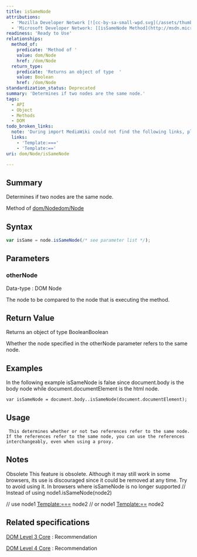 ```yaml
---
title: isSameNode
attributions:
  - 'Mozilla Developer Network [![cc-by-sa-small-wpd.svg](/assets/thumb/8/8c/cc-by-sa-small-wpd.svg/120px-cc-by-sa-small-wpd.svg.png)](http://creativecommons.org/licenses/by-sa/3.0/us/): [[Node.isSameNode](https://developer.mozilla.org/en-US/docs/Web/API/Node.isSameNode) Article]'
  - 'Microsoft Developer Network: [[isSameNode Method](http://msdn.microsoft.com/en-us/library/ie/ff975129(v=vs.85).aspx) Article]'
readiness: 'Ready to Use'
relationships:
  method_of:
    predicate: 'Method of '
    value: dom/Node
    href: /dom/Node
  return_type:
    predicate: 'Returns an object of type  '
    value: Boolean
    href: /dom/Node
standardization_status: Deprecated
summary: 'Determines if two nodes are the same node.'
tags:
  - API
  - Object
  - Methods
  - DOM
todo_broken_links:
  note: 'During import MediaWiki could not find the following links, please fix and adjust this list.'
  links:
    - 'Template:==='
    - 'Template:=='
uri: dom/Node/isSameNode

---
```

## Summary

Determines if two nodes are the same node.

Method of [dom/Node](/dom/Node)[dom/Node](/dom/Node)

## Syntax

``` js
var isSame = node.isSameNode(/* see parameter list */);
```

## Parameters

### otherNode

 Data-type
:   DOM Node

 The node to be compared to the node that is executing the method.

## Return Value

Returns an object of type BooleanBoolean

Whether the node specified in the otherNode parameter refers to the same node.

## Examples

In the following example isSameNode is false since document.body is the body node while document.documentElement is the html node.

``` html
var isSameNode = document.body..isSameNode(document.documentElement);
```

## Usage

     This determines whether or not two references refer to the same node.  If the references refer to the same node, you can use the references interchangeably, even when using a proxy.

## Notes

Obsolete This feature is obsolete. Although it may still work in some browsers, its use is discouraged since it could be removed at any time. Try to avoid using it. In browsers where isSameNode is no longer supported // Instead of using node1.isSameNode(node2)

// use node1 [Template:===](/w/index.php?title=Template:%3D%3D%3D&action=edit&redlink=1) node2 // or node1 [Template:==](/w/index.php?title=Template:%3D%3D&action=edit&redlink=1) node2

## Related specifications

[DOM Level 3 Core](http://www.w3.org/TR/DOM-Level-3-Core/)
:   Recommendation

[DOM Level 4 Core](http://www.w3.org/TR/domcore/)
:   Recommendation
